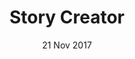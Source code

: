 ---
title: Story Creator
description: Web game were people have to make stories one word at a time
date: 21 Nov 2017
links:
- title: GitHub
  href: https://github.com/tumble1999/story-creator
---